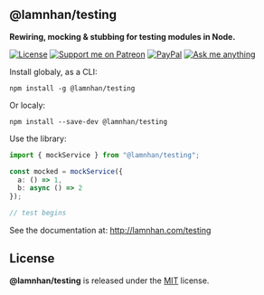 <section id="head" data-note="AUTO-GENERATED CONTENT, DO NOT EDIT DIRECTLY!">

# @lamnhan/testing

**Rewiring, mocking & stubbing for testing modules in Node.**

</section>

<section id="header">

[![License][license_badge]][license_url] [![Support me on Patreon][patreon_badge]][patreon_url] [![PayPal][paypal_donate_badge]][paypal_donate_url] [![Ask me anything][ask_me_badge]][ask_me_url]

[license_badge]: https://img.shields.io/github/license/mashape/apistatus.svg
[license_url]: https://github.com/lamnhan/testing/blob/master/LICENSE
[patreon_badge]: https://lamnhan.github.io/assets/images/badges/patreon.svg
[patreon_url]: https://www.patreon.com/lamnhan
[paypal_donate_badge]: https://lamnhan.github.io/assets/images/badges/paypal_donate.svg
[paypal_donate_url]: https://www.paypal.me/lamnhan
[ask_me_badge]: https://img.shields.io/badge/ask/me-anything-1abc9c.svg
[ask_me_url]: https://m.me/lamhiennhan

</section>

<section id="installation" data-note="AUTO-GENERATED CONTENT, DO NOT EDIT DIRECTLY!">

Install globaly, as a CLI:

`npm install -g @lamnhan/testing`

Or localy:

`npm install --save-dev @lamnhan/testing`

Use the library:

```ts
import { mockService } from "@lamnhan/testing";

const mocked = mockService({
  a: () => 1,
  b: async () => 2
});

// test begins
```

</section>

<section id="docs">

See the documentation at: <http://lamnhan.com/testing>

</section>

<section id="license" data-note="AUTO-GENERATED CONTENT, DO NOT EDIT DIRECTLY!">

## License

**@lamnhan/testing** is released under the [MIT](https://github.com/lamnhan/testing/blob/master/LICENSE) license.

</section>
